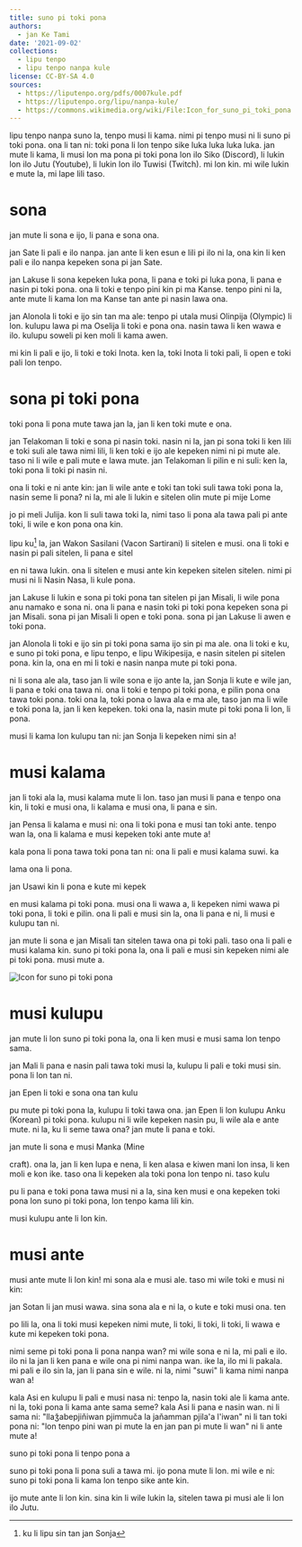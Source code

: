 ```yaml
---
title: suno pi toki pona
authors:
  - jan Ke Tami
date: '2021-09-02'
collections:
  - lipu tenpo
  - lipu tenpo nanpa kule
license: CC-BY-SA 4.0
sources:
  - https://liputenpo.org/pdfs/0007kule.pdf
  - https://liputenpo.org/lipu/nanpa-kule/
  - https://commons.wikimedia.org/wiki/File:Icon_for_suno_pi_toki_pona.svg
---
```


lipu tenpo nanpa suno la, tenpo musi li kama. nimi pi tenpo musi ni li suno pi toki pona. ona li tan ni: toki pona li lon tenpo sike luka luka luka luka. jan mute li kama, li musi lon ma pona pi toki pona lon ilo Siko (Discord), li lukin lon ilo Jutu (Youtube), li lukin lon ilo Tuwisi (Twitch). mi lon kin. mi wile lukin e mute la, mi lape lili taso.

# sona

jan mute li sona e ijo, li pana e sona ona.

jan Sate li pali e ilo nanpa. jan ante li ken esun e lili pi ilo ni la, ona kin li ken pali e ilo nanpa kepeken sona pi jan Sate.

jan Lakuse li sona kepeken luka pona, li pana e toki pi luka pona, li pana e nasin pi toki pona. ona li toki e tenpo pini kin pi ma Kanse. tenpo pini ni la, ante mute li kama lon ma Kanse tan ante pi nasin lawa ona.

jan Alonola li toki e ijo sin tan ma ale: tenpo pi utala musi Olinpija (Olympic) li lon. kulupu lawa pi ma Oselija li toki e pona ona. nasin tawa li ken wawa e ilo. kulupu soweli pi ken moli li kama awen.

mi kin li pali e ijo, li toki e toki Inota. ken la, toki Inota li toki pali, li open e toki pali lon tenpo.

# sona pi toki pona

toki pona li pona mute tawa jan la, jan li ken toki mute e ona.

jan Telakoman li toki e sona pi nasin toki. nasin ni la, jan pi sona toki li ken lili e toki suli ale tawa nimi lili, li ken toki e ijo ale kepeken nimi ni pi mute ale. taso ni li wile e pali mute e lawa mute. jan Telakoman li pilin e ni suli: ken la, toki pona li toki pi nasin ni.

ona li toki e ni ante kin: jan li wile ante e toki tan toki suli tawa toki pona la, nasin seme li pona? ni la, mi ale li lukin e sitelen olin mute pi mije Lome

jo pi meli Julija. kon li suli tawa toki la, nimi taso li pona ala tawa pali pi ante toki, li wile e kon pona ona kin.

lipu ku[^1] la, jan Wakon Sasilani (Vacon Sartirani) li sitelen e musi. ona li toki e nasin pi pali sitelen, li pana e sitel

en ni tawa lukin. ona li sitelen e musi ante kin kepeken sitelen sitelen. nimi pi musi ni li Nasin Nasa, li kule pona.

jan Lakuse li lukin e sona pi toki pona tan sitelen pi jan Misali, li wile pona anu namako e sona ni. ona li pana e nasin toki pi toki pona kepeken sona pi jan Misali. sona pi jan Misali li open e toki pona. sona pi jan Lakuse li awen e toki pona.

jan Alonola li toki e ijo sin pi toki pona sama ijo sin pi ma ale. ona li toki e ku, e suno pi toki pona, e lipu tenpo, e lipu Wikipesija, e nasin sitelen pi sitelen pona. kin la, ona en mi li toki e nasin nanpa mute pi toki pona.

ni li sona ale ala, taso jan li wile sona e ijo ante la, jan Sonja li kute e wile jan, li pana e toki ona tawa ni. ona li toki e tenpo pi toki pona, e pilin pona ona tawa toki pona. toki ona la, toki pona o lawa ala e ma ale, taso jan ma li wile e toki pona la, jan li ken kepeken. toki ona la, nasin mute pi toki pona li lon, li pona.

musi li kama lon kulupu tan ni: jan Sonja li kepeken nimi sin a!

[^1]: ku li lipu sin tan jan Sonja

# musi kalama

jan li toki ala la, musi kalama mute li lon. taso jan musi li pana e tenpo ona kin, li toki e musi ona, li kalama e musi ona, li pana e sin.

jan Pensa li kalama e musi ni: ona li toki pona e musi tan toki ante. tenpo wan la, ona li kalama e musi kepeken toki ante mute a!

kala pona li pona tawa toki pona tan ni: ona li pali e musi kalama suwi. ka

lama ona li pona.

jan Usawi kin li pona e kute mi kepek

en musi kalama pi toki pona. musi ona li wawa a, li kepeken nimi wawa pi toki pona, li toki e pilin. ona li pali e musi sin la, ona li pana e ni, li musi e kulupu tan ni.

jan mute li sona e jan Misali tan sitelen tawa ona pi toki pali. taso ona li pali e musi kalama kin. suno pi toki pona la, ona li pali e musi sin kepeken nimi ale pi toki pona. musi mute a.

![Icon for suno pi toki pona](https://upload.wikimedia.org/wikipedia/commons/a/a6/Icon_for_suno_pi_toki_pona.svg)

# musi kulupu

jan mute li lon suno pi toki pona la, ona li ken musi e musi sama lon tenpo sama.

jan Mali li pana e nasin pali tawa toki musi la, kulupu li pali e toki musi sin. pona li lon tan ni.

jan Epen li toki e sona ona tan kulu

pu mute pi toki pona la, kulupu li toki tawa ona. jan Epen li lon kulupu Anku (Korean) pi toki pona. kulupu ni li wile kepeken nasin pu, li wile ala e ante mute. ni la, ku li seme tawa ona? jan mute li pana e toki.

jan mute li sona e musi Manka (Mine

craft). ona la, jan li ken lupa e nena, li ken alasa e kiwen mani lon insa, li ken moli e kon ike. taso ona li kepeken ala toki pona lon tenpo ni. taso kulu

pu li pana e toki pona tawa musi ni a la, sina ken musi e ona kepeken toki pona lon suno pi toki pona, lon tenpo kama lili kin.

musi kulupu ante li lon kin.

# musi ante

musi ante mute li lon kin! mi sona ala e musi ale. taso mi wile toki e musi ni kin:

jan Sotan li jan musi wawa. sina sona ala e ni la, o kute e toki musi ona. ten

po lili la, ona li toki musi kepeken nimi mute, li toki, li toki, li toki, li wawa e kute mi kepeken toki pona.

nimi seme pi toki pona li pona nanpa wan? mi wile sona e ni la, mi pali e ilo. ilo ni la jan li ken pana e wile ona pi nimi nanpa wan. ike la, ilo mi li pakala. mi pali e ilo sin la, jan li pana sin e wile. ni la, nimi "suwi" li kama nimi nanpa wan a!

kala Asi en kulupu li pali e musi nasa ni: tenpo la, nasin toki ale li kama ante. ni la, toki pona li kama ante sama seme? kala Asi li pana e nasin wan. ni li sama ni: "llaǯabepjiňiwan pjimmuča la jaňamman pjila'a l'iwan" ni li tan toki pona ni: "lon tenpo pini wan pi mute la en jan pan pi mute li wan" ni li ante mute a!

suno pi toki pona li tenpo pona a

suno pi toki pona li pona suli a tawa mi. ijo pona mute li lon. mi wile e ni: suno pi toki pona li kama lon tenpo sike ante kin.

ijo mute ante li lon kin. sina kin li wile lukin la, sitelen tawa pi musi ale li lon ilo Jutu.